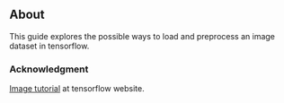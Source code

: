 ## About

This guide explores the possible ways to load and preprocess an image dataset in tensorflow.

### Acknowledgment

[Image tutorial](https://www.tensorflow.org/tutorials/load_data/images) at tensorflow website.